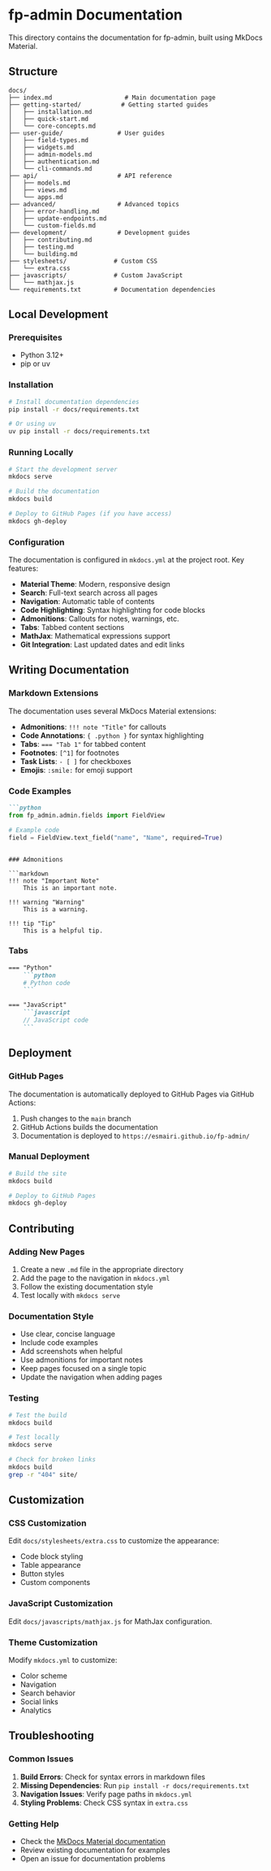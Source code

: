 # fp-admin Documentation

This directory contains the documentation for fp-admin, built using MkDocs Material.

## Structure

```
docs/
├── index.md                    # Main documentation page
├── getting-started/           # Getting started guides
│   ├── installation.md
│   ├── quick-start.md
│   └── core-concepts.md
├── user-guide/               # User guides
│   ├── field-types.md
│   ├── widgets.md
│   ├── admin-models.md
│   ├── authentication.md
│   └── cli-commands.md
├── api/                      # API reference
│   ├── models.md
│   ├── views.md
│   └── apps.md
├── advanced/                 # Advanced topics
│   ├── error-handling.md
│   ├── update-endpoints.md
│   └── custom-fields.md
├── development/              # Development guides
│   ├── contributing.md
│   ├── testing.md
│   └── building.md
├── stylesheets/             # Custom CSS
│   └── extra.css
├── javascripts/             # Custom JavaScript
│   └── mathjax.js
└── requirements.txt         # Documentation dependencies
```

## Local Development

### Prerequisites

- Python 3.12+
- pip or uv

### Installation

```bash
# Install documentation dependencies
pip install -r docs/requirements.txt

# Or using uv
uv pip install -r docs/requirements.txt
```

### Running Locally

```bash
# Start the development server
mkdocs serve

# Build the documentation
mkdocs build

# Deploy to GitHub Pages (if you have access)
mkdocs gh-deploy
```

### Configuration

The documentation is configured in `mkdocs.yml` at the project root. Key features:

- **Material Theme**: Modern, responsive design
- **Search**: Full-text search across all pages
- **Navigation**: Automatic table of contents
- **Code Highlighting**: Syntax highlighting for code blocks
- **Admonitions**: Callouts for notes, warnings, etc.
- **Tabs**: Tabbed content sections
- **MathJax**: Mathematical expressions support
- **Git Integration**: Last updated dates and edit links

## Writing Documentation

### Markdown Extensions

The documentation uses several MkDocs Material extensions:

- **Admonitions**: `!!! note "Title"` for callouts
- **Code Annotations**: `{ .python }` for syntax highlighting
- **Tabs**: `=== "Tab 1"` for tabbed content
- **Footnotes**: `[^1]` for footnotes
- **Task Lists**: `- [ ]` for checkboxes
- **Emojis**: `:smile:` for emoji support

### Code Examples

```markdown
```python
from fp_admin.admin.fields import FieldView

# Example code
field = FieldView.text_field("name", "Name", required=True)
```
```

### Admonitions

```markdown
!!! note "Important Note"
    This is an important note.

!!! warning "Warning"
    This is a warning.

!!! tip "Tip"
    This is a helpful tip.
```

### Tabs

```markdown
=== "Python"
    ```python
    # Python code
    ```

=== "JavaScript"
    ```javascript
    // JavaScript code
    ```
```

## Deployment

### GitHub Pages

The documentation is automatically deployed to GitHub Pages via GitHub Actions:

1. Push changes to the `main` branch
2. GitHub Actions builds the documentation
3. Documentation is deployed to `https://esmairi.github.io/fp-admin/`

### Manual Deployment

```bash
# Build the site
mkdocs build

# Deploy to GitHub Pages
mkdocs gh-deploy
```

## Contributing

### Adding New Pages

1. Create a new `.md` file in the appropriate directory
2. Add the page to the navigation in `mkdocs.yml`
3. Follow the existing documentation style
4. Test locally with `mkdocs serve`

### Documentation Style

- Use clear, concise language
- Include code examples
- Add screenshots when helpful
- Use admonitions for important notes
- Keep pages focused on a single topic
- Update the navigation when adding pages

### Testing

```bash
# Test the build
mkdocs build

# Test locally
mkdocs serve

# Check for broken links
mkdocs build
grep -r "404" site/
```

## Customization

### CSS Customization

Edit `docs/stylesheets/extra.css` to customize the appearance:

- Code block styling
- Table appearance
- Button styles
- Custom components

### JavaScript Customization

Edit `docs/javascripts/mathjax.js` for MathJax configuration.

### Theme Customization

Modify `mkdocs.yml` to customize:

- Color scheme
- Navigation
- Search behavior
- Social links
- Analytics

## Troubleshooting

### Common Issues

1. **Build Errors**: Check for syntax errors in markdown files
2. **Missing Dependencies**: Run `pip install -r docs/requirements.txt`
3. **Navigation Issues**: Verify page paths in `mkdocs.yml`
4. **Styling Problems**: Check CSS syntax in `extra.css`

### Getting Help

- Check the [MkDocs Material documentation](https://squidfunk.github.io/mkdocs-material/)
- Review existing documentation for examples
- Open an issue for documentation problems
